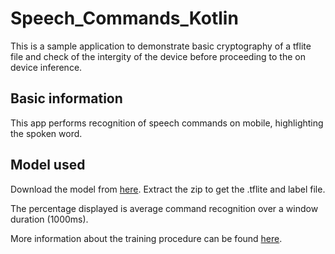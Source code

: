 # Speech_Commands_Kotlin

This is a sample application to demonstrate basic cryptography of a tflite file and check of the intergity of the device before proceeding to the on device inference.

## Basic information

This app performs recognition of speech commands on mobile, highlighting the spoken word.

## Model used
Download the model from [here](https://storage.googleapis.com/download.tensorflow.org/models/tflite/conv_actions_tflite.zip). Extract the zip to get the .tflite and label file.

The percentage displayed is average command recognition over a window duration (1000ms).

More information about the training procedure can be found [here](https://www.tensorflow.org/tutorials/audio/simple_audio).


